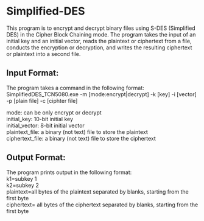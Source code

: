 # Simplified-DES

This program is to encrypt and decrypt binary files using S-DES (Simplified DES) in the Cipher Block Chaining mode. The program takes the input of an initial key and an initial vector, reads the plaintext or ciphertext from a file, conducts the encryption or decryption, and writes the resulting ciphertext or plaintext into a second file.

Input Format:
----------------------------------------------------------------------------------------------------------------
The program takes a command in the following format:<br/>
SimplifiedDES_TCN5080.exe -m [mode:encrypt|decrypt] -k [key] -i [vector] -p [plain file] -c [ciphter file]

mode: can be only encrypt or decrypt<br/>
initial_key: 10-bit initial key <br/>
initial_vector: 8-bit initial vector <br/>
plaintext_file: a binary (not text) file to store the plaintext <br/>
ciphertext_file: a binary (not text) file to store the ciphertext <br/>

Output Format:
-----------------------------------------------------------------------------------------------------------------
The program prints output in the following format:<br/>
k1=subkey 1 <br/>
k2=subkey 2 <br/>
plaintext=all bytes of the plaintext separated by blanks, starting from the first byte <br/>
ciphertext= all bytes of the ciphertext separated by blanks, starting from the first byte <br/>
